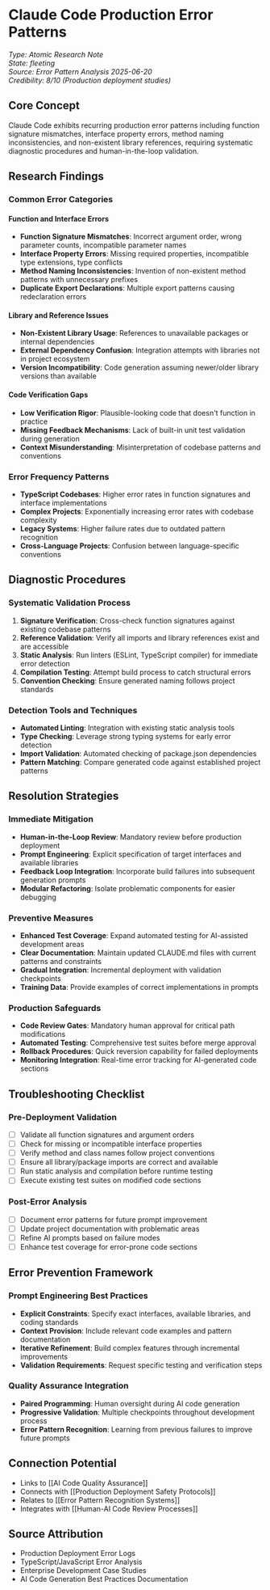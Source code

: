 # Claude Code Production Error Patterns

*Type: Atomic Research Note*  
*State: fleeting*  
*Source: Error Pattern Analysis 2025-06-20*  
*Credibility: 8/10 (Production deployment studies)*

## Core Concept

Claude Code exhibits recurring production error patterns including function signature mismatches, interface property errors, method naming inconsistencies, and non-existent library references, requiring systematic diagnostic procedures and human-in-the-loop validation.

## Research Findings

### Common Error Categories

#### Function and Interface Errors
- **Function Signature Mismatches**: Incorrect argument order, wrong parameter counts, incompatible parameter names
- **Interface Property Errors**: Missing required properties, incompatible type extensions, type conflicts
- **Method Naming Inconsistencies**: Invention of non-existent method patterns with unnecessary prefixes
- **Duplicate Export Declarations**: Multiple export patterns causing redeclaration errors

#### Library and Reference Issues
- **Non-Existent Library Usage**: References to unavailable packages or internal dependencies
- **External Dependency Confusion**: Integration attempts with libraries not in project ecosystem
- **Version Incompatibility**: Code generation assuming newer/older library versions than available

#### Code Verification Gaps
- **Low Verification Rigor**: Plausible-looking code that doesn't function in practice
- **Missing Feedback Mechanisms**: Lack of built-in unit test validation during generation
- **Context Misunderstanding**: Misinterpretation of codebase patterns and conventions

### Error Frequency Patterns
- **TypeScript Codebases**: Higher error rates in function signatures and interface implementations
- **Complex Projects**: Exponentially increasing error rates with codebase complexity
- **Legacy Systems**: Higher failure rates due to outdated pattern recognition
- **Cross-Language Projects**: Confusion between language-specific conventions

## Diagnostic Procedures

### Systematic Validation Process
1. **Signature Verification**: Cross-check function signatures against existing codebase patterns
2. **Reference Validation**: Verify all imports and library references exist and are accessible
3. **Static Analysis**: Run linters (ESLint, TypeScript compiler) for immediate error detection
4. **Compilation Testing**: Attempt build process to catch structural errors
5. **Convention Checking**: Ensure generated naming follows project standards

### Detection Tools and Techniques
- **Automated Linting**: Integration with existing static analysis tools
- **Type Checking**: Leverage strong typing systems for early error detection
- **Import Validation**: Automated checking of package.json dependencies
- **Pattern Matching**: Compare generated code against established project patterns

## Resolution Strategies

### Immediate Mitigation
- **Human-in-the-Loop Review**: Mandatory review before production deployment
- **Prompt Engineering**: Explicit specification of target interfaces and available libraries
- **Feedback Loop Integration**: Incorporate build failures into subsequent generation prompts
- **Modular Refactoring**: Isolate problematic components for easier debugging

### Preventive Measures
- **Enhanced Test Coverage**: Expand automated testing for AI-assisted development areas
- **Clear Documentation**: Maintain updated CLAUDE.md files with current patterns and constraints
- **Gradual Integration**: Incremental deployment with validation checkpoints
- **Training Data**: Provide examples of correct implementations in prompts

### Production Safeguards
- **Code Review Gates**: Mandatory human approval for critical path modifications
- **Automated Testing**: Comprehensive test suites before merge approval
- **Rollback Procedures**: Quick reversion capability for failed deployments
- **Monitoring Integration**: Real-time error tracking for AI-generated code sections

## Troubleshooting Checklist

### Pre-Deployment Validation
- [ ] Validate all function signatures and argument orders
- [ ] Check for missing or incompatible interface properties
- [ ] Verify method and class names follow project conventions
- [ ] Ensure all library/package imports are correct and available
- [ ] Run static analysis and compilation before runtime testing
- [ ] Execute existing test suites on modified code sections

### Post-Error Analysis
- [ ] Document error patterns for future prompt improvement
- [ ] Update project documentation with problematic areas
- [ ] Refine AI prompts based on failure modes
- [ ] Enhance test coverage for error-prone code sections

## Error Prevention Framework

### Prompt Engineering Best Practices
- **Explicit Constraints**: Specify exact interfaces, available libraries, and coding standards
- **Context Provision**: Include relevant code examples and pattern documentation
- **Iterative Refinement**: Build complex features through incremental improvements
- **Validation Requirements**: Request specific testing and verification steps

### Quality Assurance Integration
- **Paired Programming**: Human oversight during AI code generation
- **Progressive Validation**: Multiple checkpoints throughout development process
- **Error Pattern Recognition**: Learning from previous failures to improve future prompts

## Connection Potential
- Links to [[AI Code Quality Assurance]]
- Connects with [[Production Deployment Safety Protocols]]
- Relates to [[Error Pattern Recognition Systems]]
- Integrates with [[Human-AI Code Review Processes]]

## Source Attribution
- Production Deployment Error Logs
- TypeScript/JavaScript Error Analysis
- Enterprise Development Case Studies
- AI Code Generation Best Practices Documentation